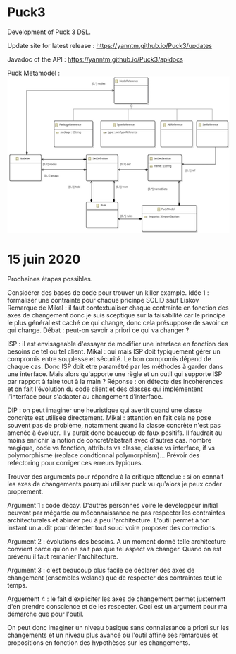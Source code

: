 # Puck3
Development of Puck 3 DSL.

Update site for latest release : https://yanntm.github.io/Puck3/updates

Javadoc of the API : https://yanntm.github.io/Puck3/apidocs

Puck Metamodel : ![Metamodel](metamodel.jpg)

# 15 juin 2020
Prochaines étapes possibles.

Considérer des bases de code pour trouver un killer example.
Idée 1 : formaliser une contrainte pour chaque pricinpe SOLID sauf Liskov 
Remarque de Mikal : il faut contextualiser chaque contrainte en fonction des axes de changement donc je suis sceptique sur la faisabilité car le principe le plus général est caché ce qui change, donc cela présuppose de savoir ce qui change.
Débat : peut-on savoir a priori ce qui va changer ?

ISP : il est envisageable d'essayer de modifier une interface en fonction des besoins de tel ou tel client.
Mikal : oui mais ISP doit typiquement gérer un compromis entre souplesse et sécurité. Le bon compromis dépend de chaque cas.
Donc ISP doit etre paramétré par les méthodes à garder dans une interface. Mais alors qu'apporte une règle et un outil qui supporte ISP par rapport à faire tout à la main ?
Réponse : on détecte des incohérences et on fait l'évolution du code client et des classes qui implémentent l'interface pour s'adapter au changement d'interface.

DIP : on peut imaginer une heuristique qui avertit quand une classe concrète est utilisée directement.
Mikal : attention en fait cela ne pose souvent pas de problème, notamment quand la classe concrète n'est pas amenée à évoluer.
Il y aurait donc beaucoup de faux positifs.
Il faudrait au moins enrichir la notion de concret/abstrait avec d'autres cas. nombre magique, code vs fonction, attributs vs classe, classe vs interface, if vs polymorphisme (replace condtionnal polymorphism)...
Prévoir des refectoring pour corriger ces erreurs typiques.


Trouver des arguments pour répondre à la critique attendue : si on connait les axes de changements pourquoi utiliser puck vu qu'alors je peux coder proprement.

Argument 1 : code decay. D'autres personnes voire le développeur initial peuvent par mégarde ou méconnaissance ne pas respecter les contraintes architecturales et abimer peu à peu l'architecture. L'outil permet à ton instant un audit pour détecter tout souci voire proposer des corrections.

Argument 2 : évolutions des besoins. A un moment donné telle architecture convient parce qu'on ne sait pas que tel aspect va changer. Quand on est prévenu il faut remanier l'architecture.

Argument 3 : c'est beaucoup plus facile de déclarer des axes de changement (ensembles weland) que de respecter des contraintes tout le temps.

Arguement 4 : le fait d'expliciter les axes de changement permet justement d'en prendre conscience et de les respecter. Ceci est un argument pour ma démarche que pour l'outil.

On peut donc imaginer un niveau basique sans connaissance a priori sur les changements et un niveau plus avancé où l'outil affine ses remarques et propositions en fonction des hypothèses sur les changements.
